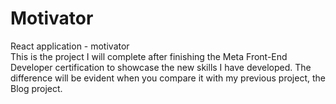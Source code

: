 # Motivator

React application - motivator <br>
This is the project I will complete after finishing the Meta Front-End Developer certification to showcase the new skills I have developed. The difference will be evident when you compare it with my previous project, the Blog project.
